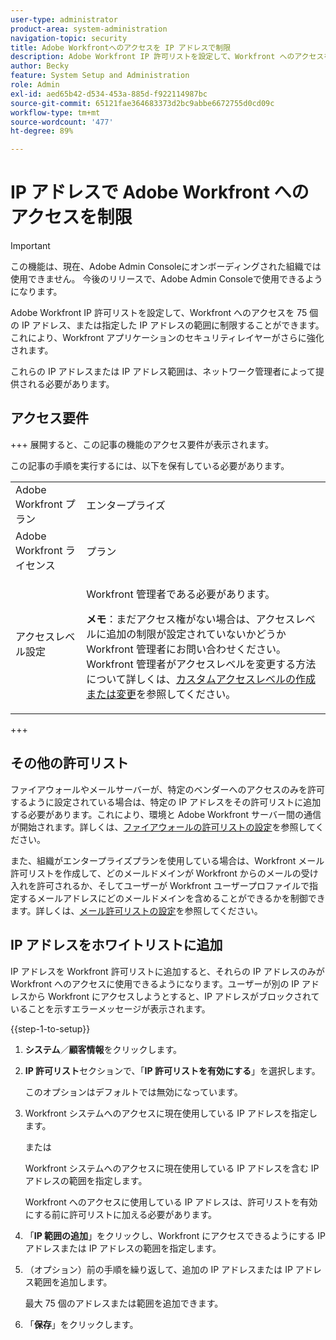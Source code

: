 ```yaml
---
user-type: administrator
product-area: system-administration
navigation-topic: security
title: Adobe Workfrontへのアクセスを IP アドレスで制限
description: Adobe Workfront IP 許可リストを設定して、Workfront へのアクセスを 75 個の IP アドレス、または指定した IP アドレスの範囲に制限することができます。これにより、Workfront アプリケーションのセキュリティレイヤーがさらに強化されます。
author: Becky
feature: System Setup and Administration
role: Admin
exl-id: aed65b42-d534-453a-885d-f922114987bc
source-git-commit: 65121fae364683373d2bc9abbe6672755d0cd09c
workflow-type: tm+mt
source-wordcount: '477'
ht-degree: 89%

---
```


# IP アドレスで Adobe Workfront へのアクセスを制限

>[!IMPORTANT]
>
>この機能は、現在、Adobe Admin Consoleにオンボーディングされた組織では使用できません。 今後のリリースで、Adobe Admin Consoleで使用できるようになります。

Adobe Workfront IP 許可リストを設定して、Workfront へのアクセスを 75 個の IP アドレス、または指定した IP アドレスの範囲に制限することができます。これにより、Workfront アプリケーションのセキュリティレイヤーがさらに強化されます。

これらの IP アドレスまたは IP アドレス範囲は、ネットワーク管理者によって提供される必要があります。

## アクセス要件

+++ 展開すると、この記事の機能のアクセス要件が表示されます。

この記事の手順を実行するには、以下を保有している必要があります。

<table style="table-layout:auto"> 
 <col> 
 <col> 
 <tbody> 
  <tr> 
   <td role="rowheader">Adobe Workfront プラン</td> 
   <td> <p>エンタープライズ</p> </td> 
  </tr> 
  <tr> 
   <td role="rowheader">Adobe Workfront ライセンス</td> 
   <td>プラン</td> 
  </tr> 
  <tr> 
   <td role="rowheader">アクセスレベル設定</td> 
   <td> <p>Workfront 管理者である必要があります。</p> <p><b>メモ</b>：まだアクセス権がない場合は、アクセスレベルに追加の制限が設定されていないかどうか Workfront 管理者にお問い合わせください。Workfront 管理者がアクセスレベルを変更する方法について詳しくは、<a href="../../../administration-and-setup/add-users/configure-and-grant-access/create-modify-access-levels.md" class="MCXref xref">カスタムアクセスレベルの作成または変更</a>を参照してください。</p> </td> 
  </tr> 
 </tbody> 
</table>

+++

## その他の許可リスト

ファイアウォールやメールサーバーが、特定のベンダーへのアクセスのみを許可するように設定されている場合は、特定の IP アドレスをその許可リストに追加する必要があります。これにより、環境と Adobe Workfront サーバー間の通信が開始されます。詳しくは、[ファイアウォールの許可リストの設定](../../../administration-and-setup/get-started-wf-administration/configure-your-firewall.md)を参照してください。

また、組織がエンタープライズプランを使用している場合は、Workfront メール許可リストを作成して、どのメールドメインが Workfront からのメールの受け入れを許可されるか、そしてユーザーが Workfront ユーザープロファイルで指定するメールアドレスにどのメールドメインを含めることができるかを制御できます。詳しくは、[メール許可リストの設定](../../../administration-and-setup/get-started-wf-administration/configure-your-email-allowlist.md)を参照してください。

## IP アドレスをホワイトリストに追加

IP アドレスを Workfront 許可リストに追加すると、それらの IP アドレスのみが Workfront へのアクセスに使用できるようになります。ユーザーが別の IP アドレスから Workfront にアクセスしようとすると、IP アドレスがブロックされていることを示すエラーメッセージが表示されます。

{{step-1-to-setup}}

1. **システム**／**顧客情報**&#x200B;をクリックします。

1. **IP 許可リスト**&#x200B;セクションで、「**IP 許可リストを有効にする**」を選択します。

   このオプションはデフォルトでは無効になっています。

1. Workfront システムへのアクセスに現在使用している IP アドレスを指定します。

   または

   Workfront システムへのアクセスに現在使用している IP アドレスを含む IP アドレスの範囲を指定します。

   Workfront へのアクセスに使用している IP アドレスは、許可リストを有効にする前に許可リストに加える必要があります。

1. 「**IP 範囲の追加**」をクリックし、Workfront にアクセスできるようにする IP アドレスまたは IP アドレスの範囲を指定します。
1. （オプション）前の手順を繰り返して、追加の IP アドレスまたは IP アドレス範囲を追加します。

   最大 75 個のアドレスまたは範囲を追加できます。

1. 「**保存**」をクリックします。
